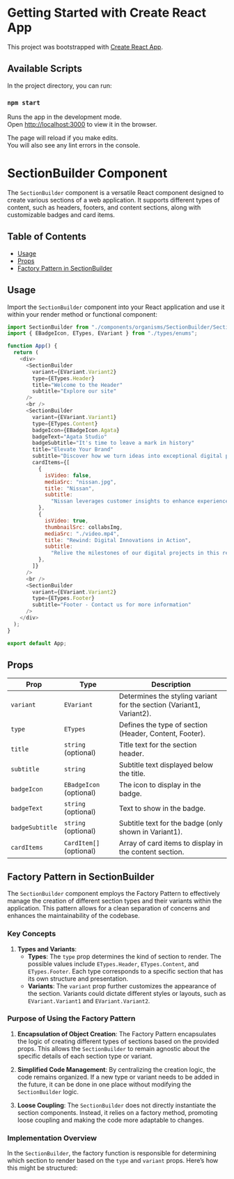 # Getting Started with Create React App

This project was bootstrapped with [Create React App](https://github.com/facebook/create-react-app).

## Available Scripts

In the project directory, you can run:

### `npm start`

Runs the app in the development mode.\
Open [http://localhost:3000](http://localhost:3000) to view it in the browser.

The page will reload if you make edits.\
You will also see any lint errors in the console.

# SectionBuilder Component

The `SectionBuilder` component is a versatile React component designed to create various sections of a web application. It supports different types of content, such as headers, footers, and content sections, along with customizable badges and card items.

## Table of Contents

- [Usage](#usage)
- [Props](#props)
- [Factory Pattern in SectionBuilder](#FactoryPatterninSectionBuilder)

## Usage

Import the `SectionBuilder` component into your React application and use it within your render method or functional component:

```javascript
import SectionBuilder from "./components/organisms/SectionBuilder/SectionBuilder";
import { EBadgeIcon, ETypes, EVariant } from "./types/enums";

function App() {
  return (
    <div>
      <SectionBuilder
        variant={EVariant.Variant2}
        type={ETypes.Header}
        title="Welcome to the Header"
        subtitle="Explore our site"
      />
      <br />
      <SectionBuilder
        variant={EVariant.Variant1}
        type={ETypes.Content}
        badgeIcon={EBadgeIcon.Agata}
        badgeText="Agata Studio"
        badgeSubtitle="It's time to leave a mark in history"
        title="Elevate Your Brand"
        subtitle="Discover how we turn ideas into exceptional digital products."
        cardItems={[
          {
            isVideo: false,
            mediaSrc: "nissan.jpg",
            title: "Nissan",
            subtitle:
              "Nissan leverages customer insights to enhance experience.",
          },
          {
            isVideo: true,
            thumbnailSrc: collabsImg,
            mediaSrc: "./video.mp4",
            title: "Rewind: Digital Innovations in Action",
            subtitle:
              "Relive the milestones of our digital projects in this recap video celebrating our innovative solutions.",
          },
        ]}
      />
      <br />
      <SectionBuilder
        variant={EVariant.Variant2}
        type={ETypes.Footer}
        subtitle="Footer - Contact us for more information"
      />
    </div>
  );
}

export default App;
```

## Props

| Prop            | Type                    | Description                                                          |
| --------------- | ----------------------- | -------------------------------------------------------------------- |
| `variant`       | `EVariant`              | Determines the styling variant for the section (Variant1, Variant2). |
| `type`          | `ETypes`                | Defines the type of section (Header, Content, Footer).               |
| `title`         | `string` (optional)     | Title text for the section header.                                   |
| `subtitle`      | `string`                | Subtitle text displayed below the title.                             |
| `badgeIcon`     | `EBadgeIcon` (optional) | The icon to display in the badge.                                    |
| `badgeText`     | `string` (optional)     | Text to show in the badge.                                           |
| `badgeSubtitle` | `string` (optional)     | Subtitle text for the badge (only shown in Variant1).                |
| `cardItems`     | `CardItem[]` (optional) | Array of card items to display in the content section.               |

## Factory Pattern in SectionBuilder

The `SectionBuilder` component employs the Factory Pattern to effectively manage the creation of different section types and their variants within the application. This pattern allows for a clean separation of concerns and enhances the maintainability of the codebase.

### Key Concepts

1. **Types and Variants**:
   - **Types**: The `type` prop determines the kind of section to render. The possible values include `ETypes.Header`, `ETypes.Content`, and `ETypes.Footer`. Each type corresponds to a specific section that has its own structure and presentation.
   - **Variants**: The `variant` prop further customizes the appearance of the section. Variants could dictate different styles or layouts, such as `EVariant.Variant1` and `EVariant.Variant2`.

### Purpose of Using the Factory Pattern

1. **Encapsulation of Object Creation**: The Factory Pattern encapsulates the logic of creating different types of sections based on the provided props. This allows the `SectionBuilder` to remain agnostic about the specific details of each section type or variant.

2. **Simplified Code Management**: By centralizing the creation logic, the code remains organized. If a new type or variant needs to be added in the future, it can be done in one place without modifying the `SectionBuilder` logic.

3. **Loose Coupling**: The `SectionBuilder` does not directly instantiate the section components. Instead, it relies on a factory method, promoting loose coupling and making the code more adaptable to changes.

### Implementation Overview

In the `SectionBuilder`, the factory function is responsible for determining which section to render based on the `type` and `variant` props. Here’s how this might be structured:
